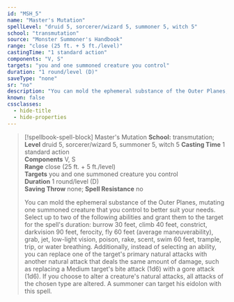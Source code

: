 ```yaml
---
id: "MSH_5"
name: "Master's Mutation"
spellLevel: "druid 5, sorcerer/wizard 5, summoner 5, witch 5"
school: "transmutation"
source: "Monster Summoner's Handbook"
range: "close (25 ft. + 5 ft./level)"
castingTime: "1 standard action"
components: "V, S"
targets: "you and one summoned creature you control"
duration: "1 round/level (D)"
saveType: "none"
sr: "no"
description: "You can mold the ephemeral substance of the Outer Planes, mutating one summoned creature that you control to better suit your needs. Select up to two of the following abilities and grant them to the target for the spell's duration: burrow 30 feet, climb 40 feet, constrict, darkvision 90 feet, ferocity, fly 60 feet (average maneuverability), grab, jet, low-light vision, poison, rake, scent, swim 60 feet, trample, trip, or water breathing. Additionally, instead of selecting an ability, you can replace one of the target's primary natural attacks with another natural attack that deals the same amount of damage, such as replacing a Medium target's bite attack (1d6) with a gore attack (1d6). If you choose to alter a creature's natural attacks, all attacks of the chosen type are altered. A summoner can target his eidolon with this spell."
known: false
cssclasses:
  - hide-title
  - hide-properties
---
```


> [!spellbook-spell-block] Master's Mutation
> **School:** transmutation; **Level** druid 5, sorcerer/wizard 5, summoner 5, witch 5
> **Casting Time** 1 standard action  
> **Components** V, S  
> **Range** close (25 ft. + 5 ft./level)  
> **Targets** you and one summoned creature you control  
> **Duration** 1 round/level (D)  
> **Saving Throw** none; **Spell Resistance** no
> 
> You can mold the ephemeral substance of the Outer Planes, mutating one summoned creature that you control to better suit your needs. Select up to two of the following abilities and grant them to the target for the spell's duration: burrow 30 feet, climb 40 feet, constrict, darkvision 90 feet, ferocity, fly 60 feet (average maneuverability), grab, jet, low-light vision, poison, rake, scent, swim 60 feet, trample, trip, or water breathing. Additionally, instead of selecting an ability, you can replace one of the target's primary natural attacks with another natural attack that deals the same amount of damage, such as replacing a Medium target's bite attack (1d6) with a gore attack (1d6). If you choose to alter a creature's natural attacks, all attacks of the chosen type are altered. A summoner can target his eidolon with this spell.